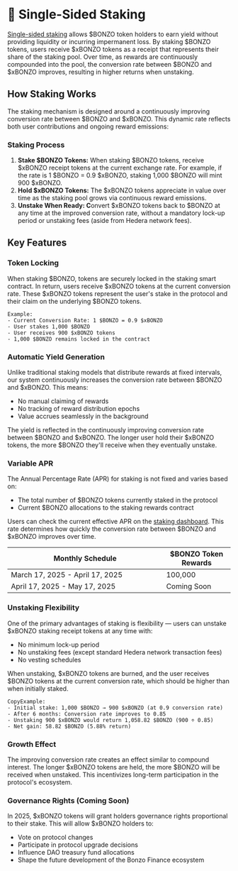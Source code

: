 # 🥩 Single-Sided Staking

[Single-sided staking](https://app.bonzo.finance/stake) allows $BONZO token holders to earn yield without providing liquidity or incurring impermanent loss. By staking $BONZO tokens, users receive $xBONZO tokens as a receipt that represents their share of the staking pool. Over time, as rewards are continuously compounded into the pool, the conversion rate between $BONZO and $xBONZO improves, resulting in higher returns when unstaking.

## How Staking Works

The staking mechanism is designed around a continuously improving conversion rate between $BONZO and $xBONZO. This dynamic rate reflects both user contributions and ongoing reward emissions:

### **Staking Process**

1. **Stake $BONZO Tokens:** When staking $BONZO tokens, receive $xBONZO receipt tokens at the current exchange rate.  For example, if the rate is 1 $BONZO = 0.9 $xBONZO, staking 1,000 $BONZO will mint 900 $xBONZO.
2. **Hold $xBONZO Tokens:** The $xBONZO tokens appreciate in value over time as the staking pool grows via continuous reward emissions.
3. **Unstake When Ready: C**onvert  $xBONZO tokens back to $BONZO at any time at the improved conversion rate, without a mandatory lock-up period or unstaking fees (aside from Hedera network fees).

## Key Features

### Token Locking

When staking $BONZO,  tokens are securely locked in the staking smart contract. In return, users receive $xBONZO tokens at the current conversion rate. These $xBONZO tokens represent the user's stake in the protocol and their claim on the underlying $BONZO tokens.

```
Example:
- Current Conversion Rate: 1 $BONZO = 0.9 $xBONZO
- User stakes 1,000 $BONZO
- User receives 900 $xBONZO tokens
- 1,000 $BONZO remains locked in the contract
```

### Automatic Yield Generation

Unlike traditional staking models that distribute rewards at fixed intervals, our system continuously increases the conversion rate between $BONZO and $xBONZO. This means:

* No manual claiming of rewards
* No tracking of reward distribution epochs
* Value accrues seamlessly in the background

The yield is reflected in the continuously improving conversion rate between $BONZO and $xBONZO. The longer user hold their $xBONZO tokens, the more $BONZO they'll receive when they eventually unstake.

### Variable APR

The Annual Percentage Rate (APR) for staking is not fixed and varies based on:

* The total number of $BONZO tokens currently staked in the protocol
* Current $BONZO allocations to the staking rewards contract

Users can check the current effective APR on the [staking dashboard](https://app.bonzo.finance/stake). This rate determines how quickly the conversion rate between $BONZO and $xBONZO improves over time.

<table><thead><tr><th width="334.68487548828125">Monthly Schedule</th><th>$BONZO Token Rewards</th></tr></thead><tbody><tr><td>March 17, 2025 - April 17, 2025</td><td>100,000</td></tr><tr><td>April 17, 2025 - May 17, 2025</td><td>Coming Soon</td></tr></tbody></table>

### Unstaking Flexibility

One of the primary advantages of  staking is  flexibility — users can unstake $xBONZO staking receipt tokens at any time with:

* No minimum lock-up period
* No unstaking fees (except standard Hedera network transaction fees)
* No vesting schedules

When unstaking,  $xBONZO tokens are burned, and the user receives $BONZO tokens at the current conversion rate, which should be higher than when initially staked.

```
CopyExample:
- Initial stake: 1,000 $BONZO → 900 $xBONZO (at 0.9 conversion rate)
- After 6 months: Conversion rate improves to 0.85
- Unstaking 900 $xBONZO would return 1,058.82 $BONZO (900 ÷ 0.85)
- Net gain: 58.82 $BONZO (5.88% return)
```

### Growth Effect

The improving conversion rate creates an effect similar to compound interest. The longer $xBONZO tokens are held, the more $BONZO will be received when unstaked. This incentivizes long-term participation in the protocol's ecosystem.

### Governance Rights (Coming Soon)

In 2025, $xBONZO tokens will grant holders governance rights proportional to their stake. This will allow $xBONZO holders to:

* Vote on protocol changes
* Participate in protocol upgrade decisions
* Influence DAO treasury fund allocations
* Shape the future development of the Bonzo Finance ecosystem
